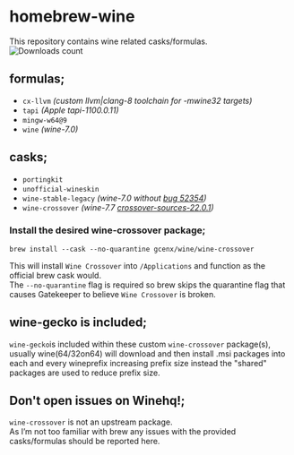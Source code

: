 # homebrew-wine
This repository contains wine related casks/formulas.\
![Downloads count](https://img.shields.io/github/downloads/gcenx/homebrew-wine/total.svg)

## formulas;
- `cx-llvm` *(custom llvm|clang-8 toolchain for -mwine32 targets)*
- `tapi` *(Apple tapi-1100.0.11)*
- `mingw-w64@9`
- `wine` *(wine-7.0)*


## casks;
- `portingkit`
- `unofficial-wineskin`
- `wine-stable-legacy` *(wine-7.0 without [bug 52354](https://bugs.winehq.org/show_bug.cgi?id=52354))*
- `wine-crossover`    *(wine-7.7 [crossover-sources-22.0.1](https://media.codeweavers.com/pub/crossover/source/crossover-sources-21.0.1.tar.gz))*

### Install the desired wine-crossover package;
```
brew install --cask --no-quarantine gcenx/wine/wine-crossover
```
This will install `Wine Crossover` into `/Applications` and function as the official brew cask would.\
The `--no-quarantine` flag is required so brew skips the quarantine flag that causes Gatekeeper to believe `Wine Crossover` is broken.

## wine-gecko is included;
`wine-gecko`is included within these custom `wine-crossover` package(s), usually wine(64/32on64) will download and then install .msi packages into each and every wineprefix increasing prefix size instead the "shared" packages are used to reduce prefix size.

## Don't open issues on Winehq!;
`wine-crossover` is not an upstream package.\
As I’m not too familiar with brew any issues with the provided casks/formulas should be reported here.
